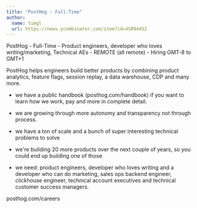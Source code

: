 ```yaml
---
title: "PostHog : Full-Time"
author:
  name: timgl
  url: https://news.ycombinator.com/item?id=45094452
---
```

PostHog - Full-Time - Product engineers, developer who loves writing&#x2F;marketing, Technical AEs - REMOTE (all remote) - Hiring GMT-8 to GMT+1

PostHog helps engineers build better products by combining product analytics, feature flags, session replay, a data warehouse, CDP and many more.

* we have a public handbook (posthog.com&#x2F;handbook) if you want to learn how we work, pay and more in complete detail.

* we are growing through more autonomy and transparency not through process.

* we have a ton of scale and a bunch of super interesting technical problems to solve

* we&#x27;re building 20 more products over the next couple of years, so you could end up building one of those

* we need: product engineers, developer who loves writing and a developer who can do marketing, sales ops backend engineer, clickhouse engineer, technical account executives and technical customer success managers.

posthog.com&#x2F;careers
<JobApplication />
